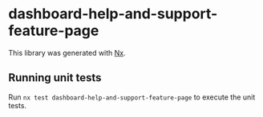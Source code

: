 # dashboard-help-and-support-feature-page

This library was generated with [Nx](https://nx.dev).

## Running unit tests

Run `nx test dashboard-help-and-support-feature-page` to execute the unit tests.
